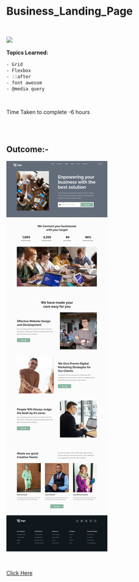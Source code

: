 # Business_Landing_Page


<br>

![](https://img.shields.io/badge/HTML-CSS-orange)
<br>


**Topics Learned:**
<br>


    - Grid
    - Flexbox
    - ::after 
    - font awesom
    - @media query
    

<br>


Time Taken to complete
-6 hours


<br>
<br>

## Outcome:-


![Result](./Business%20Landing%20Page.png)

<br>

[Click Here](https://sud-business-landingpage.netlify.app/)
